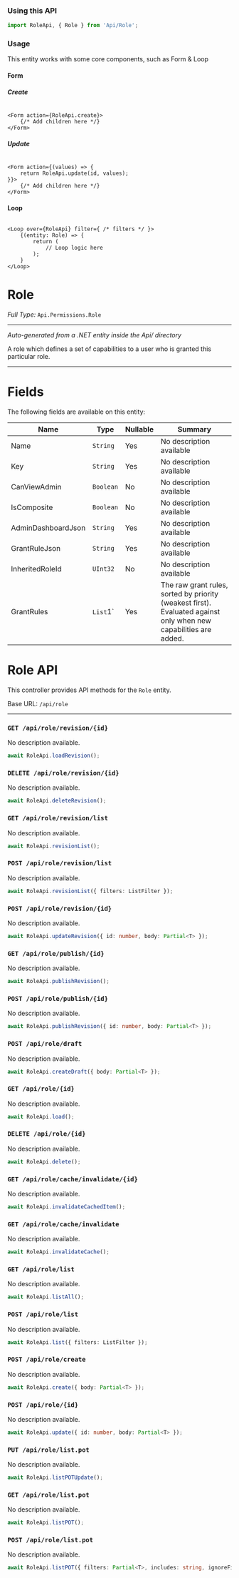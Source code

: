 ### Using this API

```typescript
import RoleApi, { Role } from 'Api/Role';
```

### Usage

This entity works with some core components, such as Form & Loop

#### Form

##### Create

```tsx

<Form action={RoleApi.create}>
    {/* Add children here */}
</Form>
```

##### Update

```tsx

<Form action={(values) => { 
    return RoleApi.update(id, values); 
}}>
    {/* Add children here */}
</Form>
```

#### Loop

```tsx

<Loop over={RoleApi} filter={ /* filters */ }>
    {(entity: Role) => {
        return (
            // Loop logic here
        );
    }
</Loop>
```

# Role

*Full Type:* `Api.Permissions.Role`



---

*Auto-generated from a .NET entity inside the Api/ directory*

A role which defines a set of capabilities to a user who is granted this particular role.

---



# Fields

The following fields are available on this entity:

| Name               | Type      | Nullable | Summary                                                                                                          |
| ------------------ | --------- | -------- | ---------------------------------------------------------------------------------------------------------------- |
| Name               | `String`  | Yes      | No description available                                                                                         |
| Key                | `String`  | Yes      | No description available                                                                                         |
| CanViewAdmin       | `Boolean` | No       | No description available                                                                                         |
| IsComposite        | `Boolean` | No       | No description available                                                                                         |
| AdminDashboardJson | `String`  | Yes      | No description available                                                                                         |
| GrantRuleJson      | `String`  | Yes      | No description available                                                                                         |
| InheritedRoleId    | `UInt32`  | No       | No description available                                                                                         |
| GrantRules         | `List`1`  | Yes      | The raw grant rules, sorted by priority (weakest first). Evaluated against only when new capabilities are added. |

# Role API

This controller provides API methods for the `Role` entity.

Base URL: `/api/role`

---

### `GET /api/role/revision/{id}`

No description available.

```ts
await RoleApi.loadRevision();
```

### `DELETE /api/role/revision/{id}`

No description available.

```ts
await RoleApi.deleteRevision();
```

### `GET /api/role/revision/list`

No description available.

```ts
await RoleApi.revisionList();
```

### `POST /api/role/revision/list`

No description available.

```ts
await RoleApi.revisionList({ filters: ListFilter });
```

### `POST /api/role/revision/{id}`

No description available.

```ts
await RoleApi.updateRevision({ id: number, body: Partial<T> });
```

### `GET /api/role/publish/{id}`

No description available.

```ts
await RoleApi.publishRevision();
```

### `POST /api/role/publish/{id}`

No description available.

```ts
await RoleApi.publishRevision({ id: number, body: Partial<T> });
```

### `POST /api/role/draft`

No description available.

```ts
await RoleApi.createDraft({ body: Partial<T> });
```

### `GET /api/role/{id}`

No description available.

```ts
await RoleApi.load();
```

### `DELETE /api/role/{id}`

No description available.

```ts
await RoleApi.delete();
```

### `GET /api/role/cache/invalidate/{id}`

No description available.

```ts
await RoleApi.invalidateCachedItem();
```

### `GET /api/role/cache/invalidate`

No description available.

```ts
await RoleApi.invalidateCache();
```

### `GET /api/role/list`

No description available.

```ts
await RoleApi.listAll();
```

### `POST /api/role/list`

No description available.

```ts
await RoleApi.list({ filters: ListFilter });
```

### `POST /api/role/create`

No description available.

```ts
await RoleApi.create({ body: Partial<T> });
```

### `POST /api/role/{id}`

No description available.

```ts
await RoleApi.update({ id: number, body: Partial<T> });
```

### `PUT /api/role/list.pot`

No description available.

```ts
await RoleApi.listPOTUpdate();
```

### `GET /api/role/list.pot`

No description available.

```ts
await RoleApi.listPOT();
```

### `POST /api/role/list.pot`

No description available.

```ts
await RoleApi.listPOT({ filters: Partial<T>, includes: string, ignoreFields: string });
```


